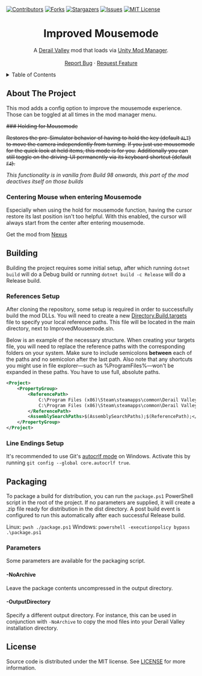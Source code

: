[![Contributors][contributors-shield]][contributors-url]
[![Forks][forks-shield]][forks-url]
[![Stargazers][stars-shield]][stars-url]
[![Issues][issues-shield]][issues-url]
[![MIT License][license-shield]][license-url]




<!-- PROJECT TITLE -->
<div align="center">
	<h1>Improved Mousemode</h1>
	<p>
		A <a href="http://www.derailvalley.com/">Derail Valley</a> mod that loads via <a href="https://www.nexusmods.com/site/mods/21">Unity Mod Manager</a>.
		<br />
		<br />
		<a href="https://github.com/heizpilz/dv-improved-mousemode/issues">Report Bug</a>
		·
		<a href="https://github.com/heizpilz/dv-improved-mousemode/issues">Request Feature</a>
	</p>
</div>




<!-- TABLE OF CONTENTS -->
<details>
	<summary>Table of Contents</summary>
	<ol>
		<li><a href="#about-the-project">About The Project</a></li>
		<li><a href="#building">Building</a></li>
		<li><a href="#packaging">Packaging</a></li>
		<li><a href="#license">License</a></li>
	</ol>
</details>




<!-- ABOUT THE PROJECT -->

## About The Project

This mod adds a config option to improve the mousemode experience. Those can be toggled at all times in the mod manager menu.

~~### Holding for Mousemode~~

~~Restores the pre-Simulator behavior of having to hold the key (default `ALT`) to move the camera independently from turning.~~
~~If you just use mousemode for the quick look at held items, this mode is for you.~~
~~Additionally you can still toggle on the driving-UI permanently via its keyboard shortcut (default `F4`).~~

_This functionality is in vanilla from Build 98 onwards, this part of the mod deactives itself on those builds_

### Centering Mouse when entering Mousemode

Especially when using the hold for mousemode function, having the cursor restore its last position isn't too helpful. With this enabled, the cursor will always start from the center after entering mousemode.


Get the mod from <a href="https://www.nexusmods.com/derailvalley/mods/768">Nexus</a>


<!-- BUILDING -->

## Building

Building the project requires some initial setup, after which running `dotnet build` will do a Debug build or running `dotnet build -c Release` will do a Release build.

### References Setup

After cloning the repository, some setup is required in order to successfully build the mod DLLs. You will need to create a new [Directory.Build.targets][references-url] file to specify your local reference paths. This file will be located in the main directory, next to ImprovedMousemode.sln.

Below is an example of the necessary structure. When creating your targets file, you will need to replace the reference paths with the corresponding folders on your system. Make sure to include semicolons **between** each of the paths and no semicolon after the last path. Also note that any shortcuts you might use in file explorer—such as %ProgramFiles%—won't be expanded in these paths. You have to use full, absolute paths.
```xml
<Project>
	<PropertyGroup>
		<ReferencePath>
			C:\Program Files (x86)\Steam\steamapps\common\Derail Valley\DerailValley_Data\Managed\;
			C:\Program Files (x86)\Steam\steamapps\common\Derail Valley\DerailValley_Data\Managed\UnityModManager\
		</ReferencePath>
		<AssemblySearchPaths>$(AssemblySearchPaths);$(ReferencePath);</AssemblySearchPaths>
	</PropertyGroup>
</Project>
```

### Line Endings Setup

It's recommended to use Git's [autocrlf mode][autocrlf-url] on Windows. Activate this by running `git config --global core.autocrlf true`.




<!-- PACKAGING -->

## Packaging

To package a build for distribution, you can run the `package.ps1` PowerShell script in the root of the project. If no parameters are supplied, it will create a .zip file ready for distribution in the dist directory. A post build event is configured to run this automatically after each successful Release build.

Linux: `pwsh ./package.ps1`
Windows: `powershell -executionpolicy bypass .\package.ps1`


### Parameters

Some parameters are available for the packaging script.

#### -NoArchive

Leave the package contents uncompressed in the output directory.

#### -OutputDirectory

Specify a different output directory.
For instance, this can be used in conjunction with `-NoArchive` to copy the mod files into your Derail Valley installation directory.




<!-- LICENSE -->

## License

Source code is distributed under the MIT license.
See [LICENSE][license-url] for more information.




<!-- MARKDOWN LINKS & IMAGES -->
<!-- https://www.markdownguide.org/basic-syntax/#reference-style-links -->

[contributors-shield]: https://img.shields.io/github/contributors/heizpilz/dv-improved-mousemode.svg?style=for-the-badge
[contributors-url]: https://github.com/heizpilz/dv-improved-mousemode/graphs/contributors
[forks-shield]: https://img.shields.io/github/forks/heizpilz/dv-improved-mousemode.svg?style=for-the-badge
[forks-url]: https://github.com/heizpilz/dv-improved-mousemode/network/members
[stars-shield]: https://img.shields.io/github/stars/heizpilz/dv-improved-mousemode.svg?style=for-the-badge
[stars-url]: https://github.com/heizpilz/dv-improved-mousemode/stargazers
[issues-shield]: https://img.shields.io/github/issues/heizpilz/dv-improved-mousemode.svg?style=for-the-badge
[issues-url]: https://github.com/heizpilz/dv-improved-mousemode/issues
[license-shield]: https://img.shields.io/github/license/heizpilz/dv-improved-mousemode.svg?style=for-the-badge
[license-url]: https://github.com/heizpilz/dv-improved-mousemode/blob/main/LICENSE
[references-url]: https://learn.microsoft.com/en-us/visualstudio/msbuild/customize-your-build?view=vs-2022
[autocrlf-url]: https://www.git-scm.com/book/en/v2/Customizing-Git-Git-Configuration#_formatting_and_whitespace
